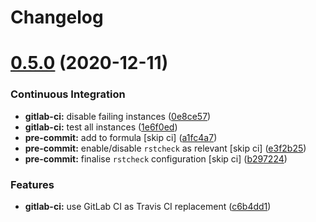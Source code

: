 # Changelog

# [0.5.0](https://github.com/myii/proftpd-formula/compare/v0.4.0...v0.5.0) (2020-12-11)


### Continuous Integration

* **gitlab-ci:** disable failing instances ([0e8ce57](https://github.com/myii/proftpd-formula/commit/0e8ce57cf7bb79991caa550b27b9b03ffc2207b1))
* **gitlab-ci:** test all instances ([1e6f0ed](https://github.com/myii/proftpd-formula/commit/1e6f0ed4d66962fc13ed8bb2ea61687d1933e9ab))
* **pre-commit:** add to formula [skip ci] ([a1fc4a7](https://github.com/myii/proftpd-formula/commit/a1fc4a78513d8d5e5ec90a5630fcf85e3ebaf1fb))
* **pre-commit:** enable/disable `rstcheck` as relevant [skip ci] ([e3f2b25](https://github.com/myii/proftpd-formula/commit/e3f2b258c83182efec31d630d811824545f89145))
* **pre-commit:** finalise `rstcheck` configuration [skip ci] ([b297224](https://github.com/myii/proftpd-formula/commit/b29722456e7fbce00de1e82f363e97405737af03))


### Features

* **gitlab-ci:** use GitLab CI as Travis CI replacement ([c6b4dd1](https://github.com/myii/proftpd-formula/commit/c6b4dd1f1b1f071e83f778ec01a900c47f98e96f))
